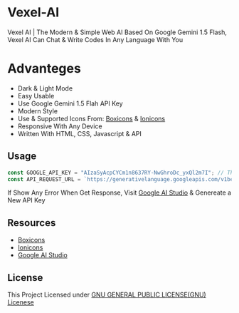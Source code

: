 # Vexel-AI
Vexel AI | The Modern &amp; Simple Web AI Based On Google Gemini 1.5 Flash, Vexel AI Can Chat & Write Codes In Any Language With You

# Advanteges
- Dark & Light Mode
- Easy Usable
- Use Google Gemini 1.5 Flah API Key
- Modern Style
- Use & Supported Icons From: [Boxicons](https://boxicons.com/) & [Ionicons](https://ionic.io/ionicons)
- Responsive With Any Device
- Written With HTML, CSS, Javascript & API

## Usage

```Javascript
const GOOGLE_API_KEY = "AIzaSyAcpCYCm1n8637RY-NwGhroDc_yxQl2m7I"; // This Is a Usable & Free Gemini 1.5 Flah API Key
const API_REQUEST_URL = `https://generativelanguage.googleapis.com/v1beta/models/gemini-1.5-flash:generateContent?key=${GOOGLE_API_KEY}`;
```
If Show Any Error When Get Response, Visit [Google AI Studio](https://aistudio.google.com/) & Genereate a New API Key

## Resources
- [Boxicons](https://boxicons.com/)
- [Ionicons](https://ionic.io/ionicons)
- [Google AI Studio](https://aistudio.google.com/)

## License
This Project Licensed under [GNU GENERAL PUBLIC LICENSE(GNU) Licenese](https://github.com/Vexel-Inc/Vexel-AI/blob/main/LICENSE)
